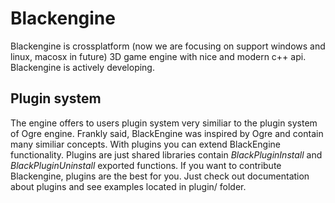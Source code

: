 # Blackengine
Blackengine is crossplatform (now we are focusing on support windows and linux, macosx in future) 3D game engine with nice and modern
c++ api. 
Blackengine is actively developing. 

## Plugin system
The engine offers to users plugin system very similiar to the plugin system of Ogre engine. Frankly said, BlackEngine was inspired by Ogre 
and contain many similiar concepts. With plugins you can extend BlackEngine functionality. Plugins are just shared libraries contain 
*BlackPluginInstall* and *BlackPluginUninstall* exported functions.
If you want to contribute Blackengine,
plugins are the best for you. Just check out documentation about plugins and see examples located in plugin/ folder.
